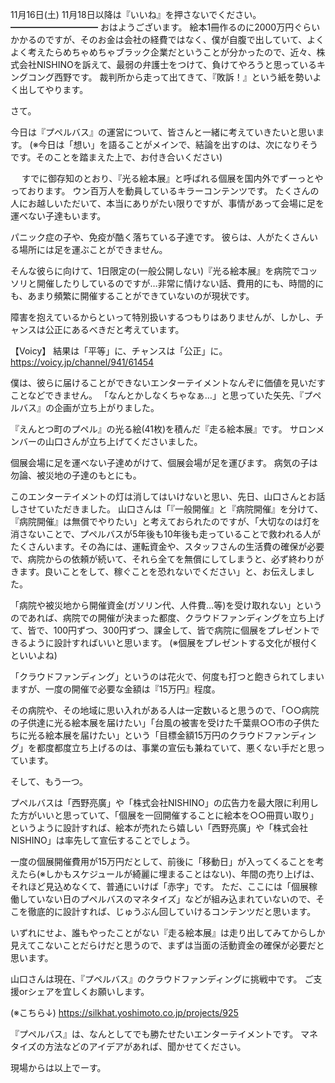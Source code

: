 11月16日(土) 11月18日以降は『いいね』を押さないでください。
━━━━━━━━━━
おはようございます。
絵本1冊作るのに2000万円ぐらいかかるのですが、そのお金は会社の経費ではなく、僕が自腹で出していて、よくよく考えたらめちゃめちゃブラック企業だということが分かったので、近々、株式会社NISHINOを訴えて、最弱の弁護士をつけて、負けてやろうと思っているキングコング西野です。
裁判所から走って出てきて、『敗訴！』という紙を勢いよく出してやります。

さて。

今日は『プペルバス』の運営について、皆さんと一緒に考えていきたいと思います。
(※今日は「想い」を語ることがメインで、結論を出すのは、次になりそうです。そのことを踏まえた上で、お付き合いください)

　
すでに御存知のとおり、『光る絵本展』と呼ばれる個展を国内外でずーっとやっております。
ウン百万人を動員しているキラーコンテンツです。
たくさんの人にお越しいただいて、本当にありがたい限りですが、事情があって会場に足を運べない子達もいます。

パニック症の子や、免疫が酷く落ちている子達です。
彼らは、人がたくさんいる場所には足を運ぶことができません。

そんな彼らに向けて、1日限定の(一般公開しない)『光る絵本展』を病院でコッソリと開催したりしているのですが…非常に情けない話、費用的にも、時間的にも、あまり頻繁に開催することができていないのが現状です。

障害を抱えているからといって特別扱いするつもりはありませんが、しかし、チャンスは公正にあるべきだと考えています。

【Voicy】
結果は「平等」に、チャンスは「公正」に。
https://voicy.jp/channel/941/61454

僕は、彼らに届けることができないエンターテイメントなんぞに価値を見いだすことなどできません。
「なんとかしなくちゃなぁ…」と思っていた矢先、『プペルバス』の企画が立ち上がりました。

『えんとつ町のプペル』の光る絵(41枚)を積んだ『走る絵本展』です。
サロンメンバーの山口さんが立ち上げてくださいました。

個展会場に足を運べない子達めがけて、個展会場が足を運びます。
病気の子は勿論、被災地の子達のもとにも。

このエンターテイメントの灯は消してはいけないと思い、先日、山口さんとお話しさせていただきました。
山口さんは「『一般開催』と『病院開催』を分けて、『病院開催』は無償でやりたい」と考えておられたのですが、「大切なのは灯を消さないことで、プペルバスが5年後も10年後も走っていることで救われる人がたくさんいます。その為には、運転資金や、スタッフさんの生活費の確保が必要で、病院からの依頼が続いて、それら全てを無償にしてしまうと、必ず終わりがきます。良いことをして、稼ぐことを恐れないでください」と、お伝えしました。

「病院や被災地から開催資金(ガソリン代、人件費…等)を受け取れない」というのであれば、病院での開催が決まった都度、クラウドファンディングを立ち上げて、皆で、100円ずつ、300円ずつ、課金して、皆で病院に個展をプレゼントできるように設計すればいいと思います。
(※個展をプレゼントする文化が根付くといいよね)

「クラウドファンディング」というのは花火で、何度も打つと飽きられてしまいますが、一度の開催で必要な金額は『15万円』程度。

その病院や、その地域に思い入れがある人は一定数いると思うので、「○○病院の子供達に光る絵本展を届けたい」「台風の被害を受けた千葉県○○市の子供たちに光る絵本展を届けたい」という「目標金額15万円のクラウドファンディング」を都度都度立ち上げるのは、事業の宣伝も兼ねていて、悪くない手だと思っています。

そして、もう一つ。

プペルバスは「西野亮廣」や「株式会社NISHINO」の広告力を最大限に利用した方がいいと思っていて、「個展を一回開催することに絵本を○○冊買い取り」というように設計すれば、絵本が売れたら嬉しい「西野亮廣」や「株式会社NISHINO」は率先して宣伝することでしょう。

一度の個展開催費用が15万円だとして、前後に「移動日」が入ってくることを考えたら(※しかもスケジュールが綺麗に埋まることはない)、年間の売り上げは、それほど見込めなくて、普通にいけば「赤字」です。
ただ、ここには「個展稼働していない日のプペルバスのマネタイズ」などが組み込まれていないので、そこを徹底的に設計すれば、じゅうぶん回していけるコンテンツだと思います。

いずれにせよ、誰もやったことがない『走る絵本展』は走り出してみてからしか見えてこないことだらけだと思うので、まずは当面の活動資金の確保が必要だと思います。

山口さんは現在、『プペルバス』のクラウドファンディングに挑戦中です。
ご支援orシェアを宜しくお願いします。

(※こちら↓)
https://silkhat.yoshimoto.co.jp/projects/925

『プペルバス』は、なんとしてでも勝たせたいエンターテイメントです。
マネタイズの方法などのアイデアがあれば、聞かせてください。

現場からは以上でーす。
